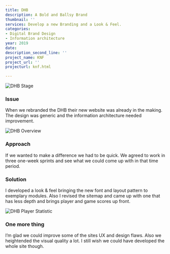 ```yaml
---
title: DHB
description: A Bold and Ballsy Brand
thumbnail: ''
services: Develop a new Branding and a Look & Feel.
categories:
- Digital Brand Design
- Information architecture
year: 2019
date: 
description_second_line: ''
project_name: KNF
project_url: ''
projecturl: knf.html

---
```

![DHB Stage](/upload/DHB_Designs_1.jpg "DHB Stage")

### Issue

<p class="einleser">When we rebranded the DHB their new website was already in the making. The design was generic and the information architecture needed improvement.</p>

<SingleProjectHeader
:services="$page.frontmatter.services"
:year="$page.frontmatter.year.toString()"
:categories="$page.frontmatter.categories"
/>

![DHB Overview](/upload/DHB_Designs_2.jpg "DHB Overview")

### Approach

<p class="einleser">If we wanted to make a difference <span class="bold">we had to be quick.</span> We agreed to work in three one-week sprints and see what we could come up with in that time period.</p>

### Solution

I developed a look & feel bringing the new font and layout pattern to exemplary modules. Also I revised the sitemap and came up with one that has less depth and brings player and game scores up front.

![DHB Player Statistic](/upload/DHB_Designs_4.jpg "DHB Player Statistic")

### One more thing

I’m glad we could improve some of the sites UX and design flaws. Also we heightended the visual quality a lot. I still wish we could have developed the whole site though.
